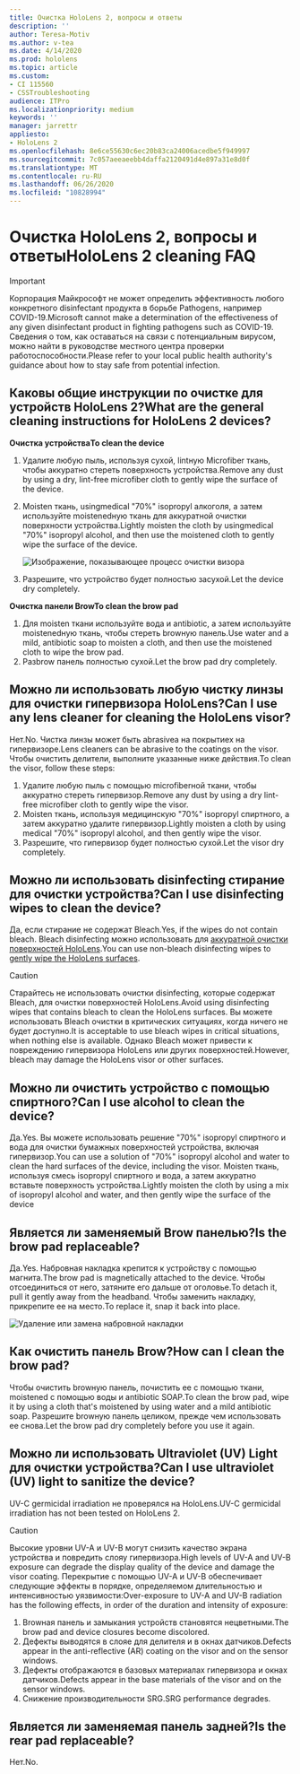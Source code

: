 ```yaml
---
title: Очистка HoloLens 2, вопросы и ответы
description: ''
author: Teresa-Motiv
ms.author: v-tea
ms.date: 4/14/2020
ms.prod: hololens
ms.topic: article
ms.custom:
- CI 115560
- CSSTroubleshooting
audience: ITPro
ms.localizationpriority: medium
keywords: ''
manager: jarrettr
appliesto:
- HoloLens 2
ms.openlocfilehash: 8e6ce55630c6ec20b83ca24006acedbe5f949997
ms.sourcegitcommit: 7c057aeeaeebb4daffa2120491d4e897a31e8d0f
ms.translationtype: MT
ms.contentlocale: ru-RU
ms.lasthandoff: 06/26/2020
ms.locfileid: "10828994"
---
```

# <span data-ttu-id="bf94c-102">Очистка HoloLens 2, вопросы и ответы</span><span class="sxs-lookup"><span data-stu-id="bf94c-102">HoloLens 2 cleaning FAQ</span></span>

> [!IMPORTANT]  
> <span data-ttu-id="bf94c-103">Корпорация Майкрософт не может определить эффективность любого конкретного disinfectant продукта в борьбе Pathogens, например COVID-19.</span><span class="sxs-lookup"><span data-stu-id="bf94c-103">Microsoft cannot make a determination of the effectiveness of any given disinfectant product in fighting pathogens such as COVID-19.</span></span> <span data-ttu-id="bf94c-104">Сведения о том, как оставаться на связи с потенциальным вирусом, можно найти в руководстве местного центра проверки работоспособности.</span><span class="sxs-lookup"><span data-stu-id="bf94c-104">Please refer to your local public health authority's guidance about how to stay safe from potential infection.</span></span>  

## <span data-ttu-id="bf94c-105">Каковы общие инструкции по очистке для устройств HoloLens 2?</span><span class="sxs-lookup"><span data-stu-id="bf94c-105">What are the general cleaning instructions for HoloLens 2 devices?</span></span>

**<span data-ttu-id="bf94c-106">Очистка устройства</span><span class="sxs-lookup"><span data-stu-id="bf94c-106">To clean the device</span></span>**

1. <span data-ttu-id="bf94c-107">Удалите любую пыль, используя сухой, lintную Microfiber ткань, чтобы аккуратно стереть поверхность устройства.</span><span class="sxs-lookup"><span data-stu-id="bf94c-107">Remove any dust by using a dry, lint-free microfiber cloth to gently wipe the surface of the device.</span></span>
1. <span data-ttu-id="bf94c-108">Moisten ткань, usingmedical "70%" isopropyl алкоголя, а затем используйте moistenedную ткань для аккуратной очистки поверхности устройства.</span><span class="sxs-lookup"><span data-stu-id="bf94c-108">Lightly moisten the cloth by usingmedical "70%" isopropyl alcohol, and then use the moistened cloth to gently wipe the surface of the device.</span></span>

   ![Изображение, показывающее процесс очистки визора](images/hololens-cleaning-visor.png)

1. <span data-ttu-id="bf94c-110">Разрешите, что устройство будет полностью засухой.</span><span class="sxs-lookup"><span data-stu-id="bf94c-110">Let the device dry completely.</span></span>

**<span data-ttu-id="bf94c-111">Очистка панели Brow</span><span class="sxs-lookup"><span data-stu-id="bf94c-111">To clean the brow pad</span></span>**

1. <span data-ttu-id="bf94c-112">Для moisten ткани используйте вода и antibiotic, а затем используйте moistenedную ткань, чтобы стереть browную панель.</span><span class="sxs-lookup"><span data-stu-id="bf94c-112">Use water and a mild, antibiotic soap to moisten a cloth, and then use the moistened cloth to wipe the brow pad.</span></span>
1. <span data-ttu-id="bf94c-113">Разbrow панель полностью сухой.</span><span class="sxs-lookup"><span data-stu-id="bf94c-113">Let the brow pad dry completely.</span></span>

## <span data-ttu-id="bf94c-114">Можно ли использовать любую чистку линзы для очистки гипервизора HoloLens?</span><span class="sxs-lookup"><span data-stu-id="bf94c-114">Can I use any lens cleaner for cleaning the HoloLens visor?</span></span>

<span data-ttu-id="bf94c-115">Нет.</span><span class="sxs-lookup"><span data-stu-id="bf94c-115">No.</span></span> <span data-ttu-id="bf94c-116">Чистка линзы может быть abrasiveа на покрытиех на гипервизоре.</span><span class="sxs-lookup"><span data-stu-id="bf94c-116">Lens cleaners can be abrasive to the coatings on the visor.</span></span> <span data-ttu-id="bf94c-117">Чтобы очистить делители, выполните указанные ниже действия.</span><span class="sxs-lookup"><span data-stu-id="bf94c-117">To clean the visor, follow these steps:</span></span>  

1. <span data-ttu-id="bf94c-118">Удалите любую пыль с помощью microfiberной ткани, чтобы аккуратно стереть гипервизор.</span><span class="sxs-lookup"><span data-stu-id="bf94c-118">Remove any dust by using a dry lint-free microfiber cloth to gently wipe the visor.</span></span>
1. <span data-ttu-id="bf94c-119">Moisten ткань, используя медицинскую "70%" isopropyl спиртного, а затем аккуратно удалите гипервизор.</span><span class="sxs-lookup"><span data-stu-id="bf94c-119">Lightly moisten a cloth by using medical "70%" isopropyl alcohol, and then gently wipe the visor.</span></span>
1. <span data-ttu-id="bf94c-120">Разрешите, что гипервизор будет полностью сухой.</span><span class="sxs-lookup"><span data-stu-id="bf94c-120">Let the visor dry completely.</span></span>

## <span data-ttu-id="bf94c-121">Можно ли использовать disinfecting стирание для очистки устройства?</span><span class="sxs-lookup"><span data-stu-id="bf94c-121">Can I use disinfecting wipes to clean the device?</span></span>

<span data-ttu-id="bf94c-122">Да, если стирание не содержат Bleach.</span><span class="sxs-lookup"><span data-stu-id="bf94c-122">Yes, if the wipes do not contain bleach.</span></span> <span data-ttu-id="bf94c-123">Bleach disinfecting можно использовать для [аккуратной очистки поверхностей HoloLens](#what-are-the-general-cleaning-instructions-for-hololens-2-devices).</span><span class="sxs-lookup"><span data-stu-id="bf94c-123">You can use non-bleach disinfecting wipes to [gently wipe the HoloLens surfaces](#what-are-the-general-cleaning-instructions-for-hololens-2-devices).</span></span>  

> [!CAUTION]  
> <span data-ttu-id="bf94c-124">Старайтесь не использовать очистки disinfecting, которые содержат Bleach, для очистки поверхностей HoloLens.</span><span class="sxs-lookup"><span data-stu-id="bf94c-124">Avoid using disinfecting wipes that contains bleach to clean the HoloLens surfaces.</span></span> <span data-ttu-id="bf94c-125">Вы можете использовать Bleach очистки в критических ситуациях, когда ничего не будет доступно.</span><span class="sxs-lookup"><span data-stu-id="bf94c-125">It is acceptable to use bleach wipes in critical situations, when nothing else is available.</span></span> <span data-ttu-id="bf94c-126">Однако Bleach может привести к повреждению гипервизора HoloLens или других поверхностей.</span><span class="sxs-lookup"><span data-stu-id="bf94c-126">However, bleach may damage the HoloLens visor or other surfaces.</span></span>

## <span data-ttu-id="bf94c-127">Можно ли очистить устройство с помощью спиртного?</span><span class="sxs-lookup"><span data-stu-id="bf94c-127">Can I use alcohol to clean the device?</span></span>

<span data-ttu-id="bf94c-128">Да.</span><span class="sxs-lookup"><span data-stu-id="bf94c-128">Yes.</span></span> <span data-ttu-id="bf94c-129">Вы можете использовать решение "70%" isopropyl спиртного и вода для очистки бумажных поверхностей устройства, включая гипервизор.</span><span class="sxs-lookup"><span data-stu-id="bf94c-129">You can use a solution of "70%" isopropyl alcohol and water to clean the hard surfaces of the device, including the visor.</span></span> <span data-ttu-id="bf94c-130">Moisten ткань, используя смесь isopropyl спиртного и вода, а затем аккуратно вставьте поверхность устройства.</span><span class="sxs-lookup"><span data-stu-id="bf94c-130">Lightly moisten the cloth by using a mix of isopropyl alcohol and water, and then gently wipe the surface of the device</span></span>

## <span data-ttu-id="bf94c-131">Является ли заменяемый Brow панелью?</span><span class="sxs-lookup"><span data-stu-id="bf94c-131">Is the brow pad replaceable?</span></span>

<span data-ttu-id="bf94c-132">Да.</span><span class="sxs-lookup"><span data-stu-id="bf94c-132">Yes.</span></span> <span data-ttu-id="bf94c-133">Набровная накладка крепится к устройству с помощью магнита.</span><span class="sxs-lookup"><span data-stu-id="bf94c-133">The brow pad is magnetically attached to the device.</span></span> <span data-ttu-id="bf94c-134">Чтобы отсоединиться от него, затяните его дальше от оголовье.</span><span class="sxs-lookup"><span data-stu-id="bf94c-134">To detach it, pull it gently away from the headband.</span></span> <span data-ttu-id="bf94c-135">Чтобы заменить накладку, прикрепите ее на место.</span><span class="sxs-lookup"><span data-stu-id="bf94c-135">To replace it, snap it back into place.</span></span>

![Удаление или замена набровной накладки](images/hololens2-remove-browpad.png)

## <span data-ttu-id="bf94c-137">Как очистить панель Brow?</span><span class="sxs-lookup"><span data-stu-id="bf94c-137">How can I clean the brow pad?</span></span>

<span data-ttu-id="bf94c-138">Чтобы очистить browную панель, почистить ее с помощью ткани, moistened с помощью воды и antibiotic SOAP.</span><span class="sxs-lookup"><span data-stu-id="bf94c-138">To clean the brow pad, wipe it by using a cloth that's moistened by using water and a mild antibiotic soap.</span></span> <span data-ttu-id="bf94c-139">Разрешите browную панель целиком, прежде чем использовать ее снова.</span><span class="sxs-lookup"><span data-stu-id="bf94c-139">Let the brow pad dry completely before you use it again.</span></span>

## <span data-ttu-id="bf94c-140">Можно ли использовать Ultraviolet (UV) Light для очистки устройства?</span><span class="sxs-lookup"><span data-stu-id="bf94c-140">Can I use ultraviolet (UV) light to sanitize the device?</span></span>

<span data-ttu-id="bf94c-141">UV-C germicidal irradiation не проверялся на HoloLens.</span><span class="sxs-lookup"><span data-stu-id="bf94c-141">UV-C germicidal irradiation has not been tested on HoloLens 2.</span></span>

> [!CAUTION]  
> <span data-ttu-id="bf94c-142">Высокие уровни UV-A и UV-B могут снизить качество экрана устройства и повредить слояу гипервизора.</span><span class="sxs-lookup"><span data-stu-id="bf94c-142">High levels of UV-A and UV-B exposure can degrade the display quality of the device and damage the visor coating.</span></span> <span data-ttu-id="bf94c-143">Перекрытие с помощью UV-A и UV-B обеспечивает следующие эффекты в порядке, определяемом длительностью и интенсивностью уязвимости:</span><span class="sxs-lookup"><span data-stu-id="bf94c-143">Over-exposure to UV-A and UV-B radiation has the following effects, in order of the duration and intensity of exposure:</span></span>
>  
> 1. <span data-ttu-id="bf94c-144">Browная панель и замыкания устройств становятся нецветными.</span><span class="sxs-lookup"><span data-stu-id="bf94c-144">The brow pad and device closures become discolored.</span></span>
> 1. <span data-ttu-id="bf94c-145">Дефекты выводятся в слояе для делителя и в окнах датчиков.</span><span class="sxs-lookup"><span data-stu-id="bf94c-145">Defects appear in the anti-reflective (AR) coating on the visor and on the sensor windows.</span></span>
> 1. <span data-ttu-id="bf94c-146">Дефекты отображаются в базовых материалах гипервизора и окнах датчиков.</span><span class="sxs-lookup"><span data-stu-id="bf94c-146">Defects appear in the base materials of the visor and on the sensor windows.</span></span>
> 1. <span data-ttu-id="bf94c-147">Снижение производительности SRG.</span><span class="sxs-lookup"><span data-stu-id="bf94c-147">SRG performance degrades.</span></span>

## <span data-ttu-id="bf94c-148">Является ли заменяемая панель задней?</span><span class="sxs-lookup"><span data-stu-id="bf94c-148">Is the rear pad replaceable?</span></span>

<span data-ttu-id="bf94c-149">Нет.</span><span class="sxs-lookup"><span data-stu-id="bf94c-149">No.</span></span>
